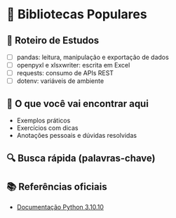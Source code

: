 # 📘 Bibliotecas Populares

## 🧭 Roteiro de Estudos

- [ ] pandas: leitura, manipulação e exportação de dados
- [ ] openpyxl e xlsxwriter: escrita em Excel
- [ ] requests: consumo de APIs REST
- [ ] dotenv: variáveis de ambiente

## 📂 O que você vai encontrar aqui

- Exemplos práticos
- Exercícios com dicas
- Anotações pessoais e dúvidas resolvidas

## 🔍 Busca rápida (palavras-chave)

<!-- bibliotecas_populares, estudo, python, exemplos -->

## 📚 Referências oficiais

- [Documentação Python 3.10.10](https://docs.python.org/3.10/)
